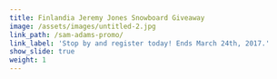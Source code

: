 ```yaml
---
title: Finlandia Jeremy Jones Snowboard Giveaway
image: /assets/images/untitled-2.jpg
link_path: /sam-adams-promo/
link_label: 'Stop by and register today! Ends March 24th, 2017.'
show_slide: true
weight: 1
---
```



